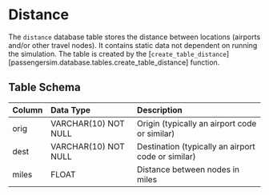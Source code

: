 # Distance

The `distance` database table stores the distance between locations (airports
and/or other travel nodes). It contains static data not dependent on running
the simulation. The table is created by the [`create_table_distance`]
[passengersim.database.tables.create_table_distance] function.

## Table Schema

| Column        | Data Type            | Description                                          |
|:--------------|:---------------------|:-----------------------------------------------------|
| orig          | VARCHAR(10) NOT NULL | Origin (typically an airport code or similar)        |
| dest          | VARCHAR(10) NOT NULL | Destination (typically an airport code or similar)   |
| miles         | FLOAT                | Distance between nodes in miles                      |
